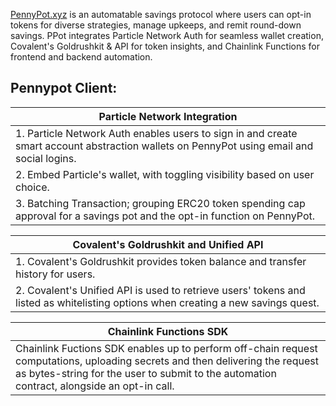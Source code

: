 [PennyPot.xyz]() is an automatable savings protocol where users can opt-in tokens for diverse strategies, manage upkeeps, and remit round-down savings. PPot integrates Particle Network Auth for seamless wallet creation, Covalent's Goldrushkit & API for token insights, and Chainlink Functions for frontend and backend automation.

## Pennypot Client:

| Particle Network Integration                                                                                                              |
| ----------------------------------------------------------------------------------------------------------------------------------------- |
| 1. Particle Network Auth enables users to sign in and create smart account abstraction wallets on PennyPot using email and social logins. |
| 2. Embed Particle's wallet, with toggling visibility based on user choice.                                                                |
| 3. Batching Transaction; grouping ERC20 token spending cap approval for a savings pot and the opt-in function on PennyPot.                |

| Covalent's Goldrushkit and Unified API                                                                                            |
| --------------------------------------------------------------------------------------------------------------------------------- |
| 1. Covalent's Goldrushkit provides token balance and transfer history for users.                                                  |
| 2. Covalent's Unified API is used to retrieve users' tokens and listed as whitelisting options when creating a new savings quest. |

| Chainlink Functions SDK                                                                                                                                                                                                     |
| --------------------------------------------------------------------------------------------------------------------------------------------------------------------------------------------------------------------------- |
| Chainlink Fuctions SDK enables up to perform off-chain request computations, uploading secrets and then delivering the request as bytes-string for the user to submit to the automation contract, alongside an opt-in call. |



